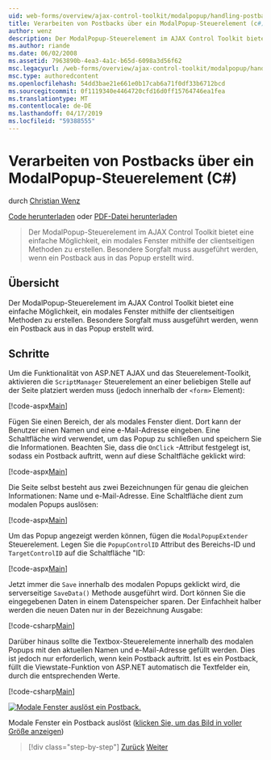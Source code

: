 ```yaml
---
uid: web-forms/overview/ajax-control-toolkit/modalpopup/handling-postbacks-from-a-modalpopup-cs
title: Verarbeiten von Postbacks über ein ModalPopup-Steuerelement (c#) | Microsoft-Dokumentation
author: wenz
description: Der ModalPopup-Steuerelement im AJAX Control Toolkit bietet eine einfache Möglichkeit, ein modales Fenster mithilfe der clientseitigen Methoden zu erstellen. Besondere Sorgfalt muss ausgeführt werden, wenn ein pos...
ms.author: riande
ms.date: 06/02/2008
ms.assetid: 7963890b-4ea3-4a1c-b65d-6098a3d56f62
msc.legacyurl: /web-forms/overview/ajax-control-toolkit/modalpopup/handling-postbacks-from-a-modalpopup-cs
msc.type: authoredcontent
ms.openlocfilehash: 54dd3bae21e661e0b17cab6a71f0df33b6712bcd
ms.sourcegitcommit: 0f1119340e4464720cfd16d0ff15764746ea1fea
ms.translationtype: MT
ms.contentlocale: de-DE
ms.lasthandoff: 04/17/2019
ms.locfileid: "59388555"
---
```

# <a name="handling-postbacks-from-a-modalpopup-c"></a>Verarbeiten von Postbacks über ein ModalPopup-Steuerelement (C#)

durch [Christian Wenz](https://github.com/wenz)

[Code herunterladen](http://download.microsoft.com/download/2/4/0/24052038-f942-4336-905b-b60ae56f0dd5/ModalPopup3.cs.zip) oder [PDF-Datei herunterladen](http://download.microsoft.com/download/b/6/a/b6ae89ee-df69-4c87-9bfb-ad1eb2b23373/modalpopup3CS.pdf)

> Der ModalPopup-Steuerelement im AJAX Control Toolkit bietet eine einfache Möglichkeit, ein modales Fenster mithilfe der clientseitigen Methoden zu erstellen. Besondere Sorgfalt muss ausgeführt werden, wenn ein Postback aus in das Popup erstellt wird.


## <a name="overview"></a>Übersicht

Der ModalPopup-Steuerelement im AJAX Control Toolkit bietet eine einfache Möglichkeit, ein modales Fenster mithilfe der clientseitigen Methoden zu erstellen. Besondere Sorgfalt muss ausgeführt werden, wenn ein Postback aus in das Popup erstellt wird.

## <a name="steps"></a>Schritte

Um die Funktionalität von ASP.NET AJAX und das Steuerelement-Toolkit, aktivieren die `ScriptManager` Steuerelement an einer beliebigen Stelle auf der Seite platziert werden muss (jedoch innerhalb der `<form>` Element):

[!code-aspx[Main](handling-postbacks-from-a-modalpopup-cs/samples/sample1.aspx)]

Fügen Sie einen Bereich, der als modales Fenster dient. Dort kann der Benutzer einen Namen und eine e-Mail-Adresse eingeben. Eine Schaltfläche wird verwendet, um das Popup zu schließen und speichern Sie die Informationen. Beachten Sie, dass die `OnClick` -Attribut festgelegt ist, sodass ein Postback auftritt, wenn auf diese Schaltfläche geklickt wird:

[!code-aspx[Main](handling-postbacks-from-a-modalpopup-cs/samples/sample2.aspx)]

Die Seite selbst besteht aus zwei Bezeichnungen für genau die gleichen Informationen: Name und e-Mail-Adresse. Eine Schaltfläche dient zum modalen Popups auslösen:

[!code-aspx[Main](handling-postbacks-from-a-modalpopup-cs/samples/sample3.aspx)]

Um das Popup angezeigt werden können, fügen die `ModalPopupExtender` Steuerelement. Legen Sie die `PopupControlID` Attribut des Bereichs-ID und `TargetControlID` auf die Schaltfläche "ID:

[!code-aspx[Main](handling-postbacks-from-a-modalpopup-cs/samples/sample4.aspx)]

Jetzt immer die `Save` innerhalb des modalen Popups geklickt wird, die serverseitige `SaveData()` Methode ausgeführt wird. Dort können Sie die eingegebenen Daten in einem Datenspeicher sparen. Der Einfachheit halber werden die neuen Daten nur in der Bezeichnung Ausgabe:

[!code-csharp[Main](handling-postbacks-from-a-modalpopup-cs/samples/sample5.cs)]

Darüber hinaus sollte die Textbox-Steuerelemente innerhalb des modalen Popups mit den aktuellen Namen und e-Mail-Adresse gefüllt werden. Dies ist jedoch nur erforderlich, wenn kein Postback auftritt. Ist es ein Postback, füllt die Viewstate-Funktion von ASP.NET automatisch die Textfelder ein, durch die entsprechenden Werte.

[!code-csharp[Main](handling-postbacks-from-a-modalpopup-cs/samples/sample6.cs)]


[![Modale Fenster auslöst ein Postback.](handling-postbacks-from-a-modalpopup-cs/_static/image2.png)](handling-postbacks-from-a-modalpopup-cs/_static/image1.png)

Modale Fenster ein Postback auslöst ([klicken Sie, um das Bild in voller Größe anzeigen](handling-postbacks-from-a-modalpopup-cs/_static/image3.png))

> [!div class="step-by-step"]
> [Zurück](using-modalpopup-with-a-repeater-control-cs.md)
> [Weiter](positioning-a-modalpopup-cs.md)
